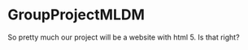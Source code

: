 GroupProjectMLDM
================

So pretty much our project will be a website with html 5. Is that right?
